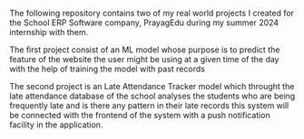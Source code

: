 The following repository contains two of my real world projects I created for the School ERP Software company, PrayagEdu during my summer 2024 internship with them.

The first project consist of an ML model whose purpose is to predict the feature of the website the user might be using at a given time of the day with the help of training the model with past records 

The second project is an Late Attendance Tracker model which throught the late attendance database of the school analyses the students who are being frequently late and is there any pattern in their late 
records this system will be connected with the frontend of the system with a push notification facility in the application. 
